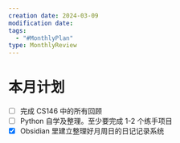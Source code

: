 ```yaml
---
creation date: 2024-03-09
modification date: 
tags:
  - "#MonthlyPlan"
type: MonthlyReview
---
```

# 本月计划
- [ ] 完成 CS146 中的所有回顾
- [ ] Python 自学及整理。至少要完成 1-2 个练手项目
- [x] Obsidian 里建立整理好月周日的日记记录系统